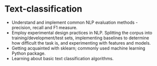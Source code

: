 # Text-classification
* Understand and implement common NLP evaluation methods - precision,
recall and F1 measure.
* Employ experimental design practices in NLP. Splitting the corpus into
training/development/test sets, implementing baselines to determine
how difficult the task is, and experimenting with features and models.
* Getting acquainted with sklearn; commonly used machine learning
Python package.
* Learning about basic text classification algorithms.
